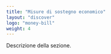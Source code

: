 ```yaml
---
title: "Misure di sostegno economico"
layout: "discover"
logo: "money-bill"
weight: 4
---
```


Descrizione della sezione.
